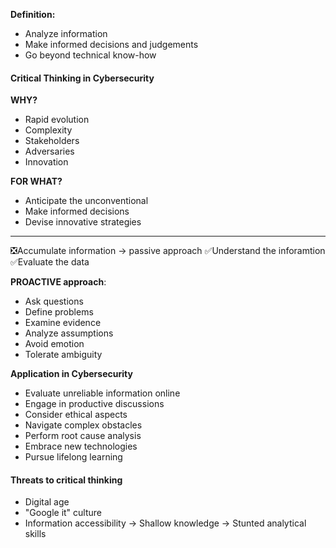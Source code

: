 
**Definition:**
- Analyze information
- Make informed decisions and judgements
- Go beyond technical know-how

#### Critical Thinking in Cybersecurity

**WHY?**
- Rapid evolution
- Complexity
- Stakeholders
- Adversaries
- Innovation

**FOR WHAT?**
- Anticipate the unconventional
- Make informed decisions
- Devise innovative strategies

---
❎Accumulate information -> passive approach
✅Understand the inforamtion
✅Evaluate the data

**PROACTIVE approach**:
- Ask questions
- Define problems
- Examine evidence
- Analyze assumptions
- Avoid emotion
- Tolerate ambiguity

**Application in Cybersecurity**
- Evaluate unreliable information online
- Engage in productive discussions
- Consider ethical aspects
- Navigate complex obstacles
- Perform root cause analysis
- Embrace new technologies
- Pursue lifelong learning
#### Threats to critical thinking

- Digital age
- "Google it" culture
- Information accessibility
-> Shallow knowledge
-> Stunted analytical skills